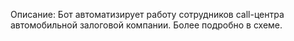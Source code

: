 Описание:
Бот автоматизирует работу сотрудников call-центра автомобильной залоговой компании.
Более подробно в схеме.
